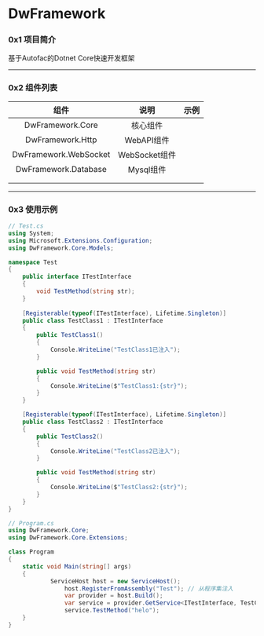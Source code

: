 # DwFramework
### 0x1 项目简介

基于Autofac的Dotnet Core快速开发框架

---

### 0x2 组件列表

|         组件          |     说明      | 示例 |
| :-------------------: | :-----------: | :--: |
|   DwFramework.Core    |   核心组件    |      |
|   DwFramework.Http    |  WebAPI组件   |      |
| DwFramework.WebSocket | WebSocket组件 |      |
| DwFramework.Database  |   Mysql组件   |      |
|                       |               |      |
|                       |               |      |

---

### 0x3 使用示例

```c#
// Test.cs
using System;
using Microsoft.Extensions.Configuration;
using DwFramework.Core.Models;

namespace Test
{
  	public interface ITestInterface
    {
        void TestMethod(string str);
    }
  
    [Registerable(typeof(ITestInterface), Lifetime.Singleton)]
    public class TestClass1 : ITestInterface
    {
        public TestClass1()
        {
            Console.WriteLine("TestClass1已注入");
        }

        public void TestMethod(string str)
        {
            Console.WriteLine($"TestClass1:{str}");
        }
    }

    [Registerable(typeof(ITestInterface), Lifetime.Singleton)]
    public class TestClass2 : ITestInterface
    {
        public TestClass2()
        {
            Console.WriteLine("TestClass2已注入");
        }

        public void TestMethod(string str)
        {
            Console.WriteLine($"TestClass2:{str}");
        }
    }
}
```

```c#
// Program.cs
using DwFramework.Core;
using DwFramework.Core.Extensions;

class Program
{
  	static void Main(string[] args)
  	{
    		ServiceHost host = new ServiceHost();
				host.RegisterFromAssembly("Test"); // 从程序集注入
				var provider = host.Build();
				var service = provider.GetService<ITestInterface, TestClass1>();
				service.TestMethod("helo");
  	}
}
```